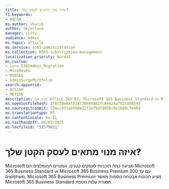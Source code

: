 ```yaml
---
title: איזה מנוי מתאים לעסק שלך?
f1.keywords:
- NOCSH
ms.author: sharik
author: skjerland
manager: scotv
audience: Admin
ms.topic: article
ms.service: o365-administration
ms.collection: M365-subscription-management
localization_priority: Normal
ms.custom:
- Core_O365Admin_Migration
- MiniMaven
- MSB365
- AdminSurgePortfolio
search.appverid:
- BCS160
- MET150
description: קבע אם Office 365 E3, Microsoft 365 Business Standard או Microsoft 365 Business Premium מתאים לעסק שלך.
ms.openlocfilehash: 2f8c59e0af619730060862fc8ee24a702ca00343
ms.sourcegitcommit: 53acc851abf68e2272e75df0856c0e16b0c7e48d
ms.translationtype: MT
ms.contentlocale: he-IL
ms.lasthandoff: 04/02/2021
ms.locfileid: "51579821"
---
```

# <a name="what-subscription-is-right-for-your-small-business"></a>איזה מנוי מתאים לעסק הקטן שלך?

Microsoft מציעה כמה תוכניות לעסקים קטנים. המנויים המומלצים הם Microsoft 365 Business Standard או Microsoft 365 Business Premium עם עד 300 משתמשים. Microsoft 365 Business Premium מציע תכונות אבטחה נוספות מאשר Microsoft 365 Business Standard תמורת עלות נוספת.
